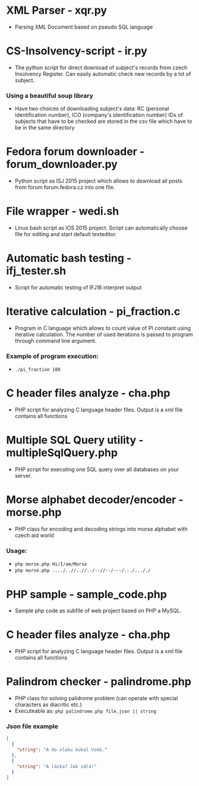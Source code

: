 # XML Parser - xqr.py
- Parsing XML Document based on pseudo SQL language

# CS-Insolvency-script - ir.py
- The python script for direct download of subject's records from czech Insolvency Register. Can easily automatic check new records by a lot of subject.

### Using a beautiful soup library
- Have two choices of downloading subject's data: RC (personal identification number), ICO (company's identification number) IDs of subjects that have to be checked are stored in the csv file which have to be in the same directory

# Fedora forum downloader - forum_downloader.py
- Python script as ISJ 2015 project which allows to download all posts from forum forum.fedora.cz into one file.

# File wrapper - wedi.sh
- Linux bash script as IOS 2015 project. Script can automatically choose file for editing and start default texteditor.

# Automatic bash testing - ifj_tester.sh
- Script for automatic testing of IFJ16 interpret output

# Iterative calculation - pi_fraction.c
- Program in C language which allows to count value of PI constant using iterative calculation. The number of used iterations is passed to program through command line argument.

### Example of program execution:
  - `./pi_fraction 100`

# C header files analyze - cha.php
- PHP script for analyzing C language header files. Output is a xml file contains all functions

# Multiple SQL Query utility - multipleSqlQuery.php
- PHP script for executing one SQL query over all databases on your server.

# Morse alphabet decoder/encoder - morse.php
- PHP class for encoding and decoding strings into morse alphabet with czech aid world

### Usage:
  - `php morse.php Hi/I/am/Morse`
  - `php morse.php ..../..//..//.-/--//--/---/.-./..././`

# PHP sample - sample_code.php
- Sample php code as subfile of web project based on PHP a MySQL.

# C header files analyze - cha.php
- PHP script for analyzing C language header files. Output is a xml file contains all functions

# Palindrom checker - palindrome.php
- PHP class for solving palidrome problem (can operate with special characters as diacritic etc.)
- Executeable as: `php palindrome.php file.json || string`

### Json file example
``` json
[
  {
    "string": "A do vlaku kukal Voda."
  },
  {
    "string": "A láska? Jak sála!"
  }
]
```


